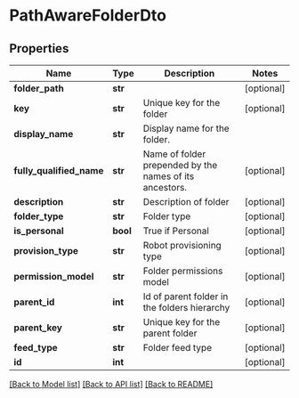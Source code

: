# PathAwareFolderDto

## Properties
Name | Type | Description | Notes
------------ | ------------- | ------------- | -------------
**folder_path** | **str** |  | [optional] 
**key** | **str** | Unique key for the folder | [optional] 
**display_name** | **str** | Display name for the folder. | 
**fully_qualified_name** | **str** | Name of folder prepended by the names of its ancestors. | [optional] 
**description** | **str** | Description of folder | [optional] 
**folder_type** | **str** | Folder type | [optional] 
**is_personal** | **bool** | True if Personal | [optional] 
**provision_type** | **str** | Robot provisioning type | [optional] 
**permission_model** | **str** | Folder permissions model | [optional] 
**parent_id** | **int** | Id of parent folder in the folders hierarchy | [optional] 
**parent_key** | **str** | Unique key for the parent folder | [optional] 
**feed_type** | **str** | Folder feed type | [optional] 
**id** | **int** |  | [optional] 

[[Back to Model list]](../README.md#documentation-for-models) [[Back to API list]](../README.md#documentation-for-api-endpoints) [[Back to README]](../README.md)



